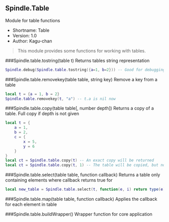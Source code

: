 Spindle.Table
-------------
Module for table functions

* Shortname: Table
* Version: 1.0
* Author: Kagu-chan

> This module provides some functions for working with tables.

###Spindle.table.tostring(table t)
Returns tables string representation
```lua
Spindle.debug(Spindle.table.tostring({a=1, b=2})) -- Good for debugging (:
```

###Spindle.table.removekey(table table, string key)
Remove a key from a table
```lua
local t = {a = 1, b = 2}
Spindle.table.removekey(t, "a") -- t.a is nil now
```

###Spindle.table.copy(table table[, number depth])
Returns a copy of a table. Full copy if depth is not given
```lua
local t = {
	a = 1,
	b = 2,
	c = {
		x = 5,
		y = 6
	}
}
local ct = Spindle.table.copy(t) -- An exact copy will be returned
local ct = Spindle.table.copy(t, 1) -- The table will be copied, but no subtables, since there depth = 2 or higher
```

###Spindle.table.select(table table, function callback)
Returns a table only containing elements where callback returns true for
```lua
local new_table = Spindle.table.select(t, function(e, i) return type(e) == "number" end)
```

###Spindle.table.map(table table, function callback)
Applies the callback for each element in table

###Spindle.table.buildWrapper()
Wrapper function for core application
